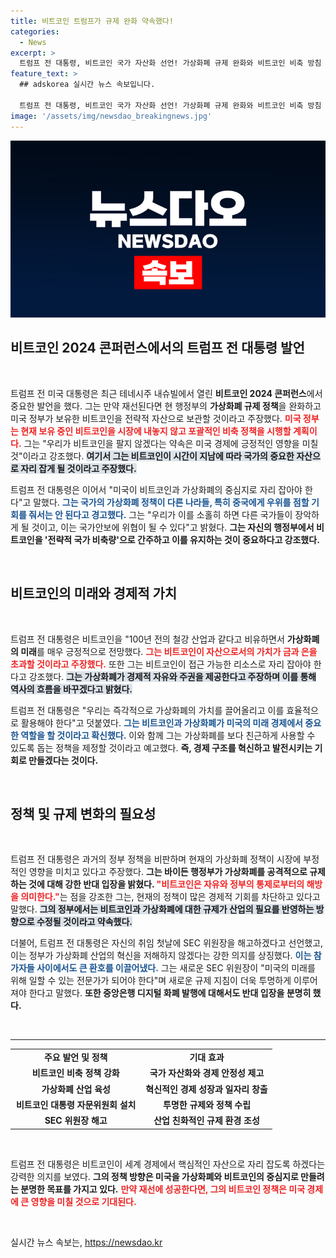 ```yaml
---
title: 비트코인 트럼프가 규제 완화 약속했다!
categories:
  - News
excerpt: >
  트럼프 전 대통령, 비트코인 국가 자산화 선언! 가상화폐 규제 완화와 비트코인 비축 방침 강조, 중국의 장악 우려는 불러일으켜. BI트코인 대통령 되겠다!
feature_text: >
  ## adskorea 실시간 뉴스 속보입니다.

  트럼프 전 대통령, 비트코인 국가 자산화 선언! 가상화폐 규제 완화와 비트코인 비축 방침 강조, 중국의 장악 우려는 불러일으켜. BI트코인 대통령 되겠다!
image: '/assets/img/newsdao_breakingnews.jpg'
---
```


<p><img src="/assets/img/newsdao_breakingnews.jpg" alt="adskorea 속보" /></p>

<h2 data-ke-size="size26">비트코인 2024 콘퍼런스에서의 트럼프 전 대통령 발언</h2>

<p data-ke-size="size16">&nbsp;</p>

<p>트럼프 전 미국 대통령은 최근 테네시주 내슈빌에서 열린 <b>비트코인 2024 콘퍼런스</b>에서 중요한 발언을 했다. 그는 만약 재선된다면 현 행정부의 <b>가상화폐 규제 정책</b>을 완화하고 미국 정부가 보유한 비트코인을 전략적 자산으로 보관할 것이라고 주장했다. <b><span style="color: #ee2323;">미국 정부는 현재 보유 중인 비트코인을 시장에 내놓지 않고 포괄적인 비축 정책을 시행할 계획이다.</span></b> 그는 "우리가 비트코인을 팔지 않겠다는 약속은 미국 경제에 긍정적인 영향을 미칠 것"이라고 강조했다. <b><span style="background-color: #21538527;">여기서 그는 비트코인이 시간이 지남에 따라 국가의 중요한 자산으로 자리 잡게 될 것이라고 주장했다.</span></b></p>

<p>트럼프 전 대통령은 이어서 "미국이 비트코인과 가상화폐의 중심지로 자리 잡아야 한다"고 말했다. <b><span style="color: #1a5490;">그는 국가의 가상화폐 정책이 다른 나라들, 특히 중국에게 우위를 점할 기회를 줘서는 안 된다고 경고했다.</span></b> 그는 "우리가 이를 소홀히 하면 다른 국가들이 장악하게 될 것이고, 이는 국가안보에 위협이 될 수 있다"고 밝혔다. <b>그는 자신의 행정부에서 비트코인을 '전략적 국가 비축량'으로 간주하고 이를 유지하는 것이 중요하다고 강조했다.</b></p>

<p data-ke-size="size16">&nbsp;</p>

<h2 data-ke-size="size26">비트코인의 미래와 경제적 가치</h2>

<p data-ke-size="size16">&nbsp;</p>

<p>트럼프 전 대통령은 비트코인을 "100년 전의 철강 산업과 같다고 비유하면서 <b>가상화폐의 미래</b>를 매우 긍정적으로 전망했다. <b><span style="color: #ee2323;">그는 비트코인이 자산으로서의 가치가 금과 은을 초과할 것이라고 주장했다.</span></b> 또한 그는 비트코인이 접근 가능한 리소스로 자리 잡아야 한다고 강조했다. <b><span style="background-color: #21538527;">그는 가상화폐가 경제적 자유와 주권을 제공한다고 주장하며 이를 통해 역사의 흐름을 바꾸겠다고 밝혔다.</span></b></p>

<p>트럼프 전 대통령은 "우리는 즉각적으로 가상화폐의 가치를 끌어올리고 이를 효율적으로 활용해야 한다"고 덧붙였다. <b><span style="color: #1a5490;">그는 비트코인과 가상화폐가 미국의 미래 경제에서 중요한 역할을 할 것이라고 확신했다.</span></b> 이와 함께 그는 가상화폐를 보다 친근하게 사용할 수 있도록 돕는 정책을 제정할 것이라고 예고했다. <b>즉, 경제 구조를 혁신하고 발전시키는 기회로 만들겠다는 것이다.</b></p>

<p data-ke-size="size16">&nbsp;</p>

<h2 data-ke-size="size26">정책 및 규제 변화의 필요성</h2>

<p data-ke-size="size16">&nbsp;</p>

<p>트럼프 전 대통령은 과거의 정부 정책을 비판하며 현재의 가상화폐 정책이 시장에 부정적인 영향을 미치고 있다고 주장했다. <b>그는 바이든 행정부가 가상화폐를 공격적으로 규제하는 것에 대해 강한 반대 입장을 밝혔다. </b> <b><span style="color: #ee2323;">"비트코인은 자유와 정부의 통제로부터의 해방을 의미한다."</span></b>는 점을 강조한 그는, 현재의 정책이 많은 경제적 기회를 차단하고 있다고 말했다. <b><span style="background-color: #21538527;">그의 정부에서는 비트코인과 가상화폐에 대한 규제가 산업의 필요를 반영하는 방향으로 수정될 것이라고 약속했다.</span></b></p>

<p>더불어, 트럼프 전 대통령은 자신의 취임 첫날에 SEC 위원장을 해고하겠다고 선언했고, 이는 정부가 가상화폐 산업의 혁신을 저해하지 않겠다는 강한 의지를 상징했다. <b><span style="color: #1a5490;">이는 참가자들 사이에서도 큰 환호를 이끌어냈다.</span></b> 그는 새로운 SEC 위원장이 "미국의 미래를 위해 일할 수 있는 전문가가 되어야 한다"며 새로운 규제 지침이 더욱 투명하게 이루어져야 한다고 말했다. <b>또한 중앙은행 디지털 화폐 발행에 대해서도 반대 입장을 분명히 했다.</b></p>

<p data-ke-size="size16">&nbsp;</p>

<hr>

<table style="width: 100%; border-collapse: collapse;">
<tr>
<td style="width: 50%; text-align: center; height: 17px;"><b>주요 발언 및 정책</b></td>
<td style="width: 50%; text-align: center; height: 17px;"><b>기대 효과</b></td>
</tr>
<tr>
<td style="text-align: center; height: 17px;"><b>비트코인 비축 정책 강화</b></td>
<td style="text-align: center; height: 17px;"><b>국가 자산화와 경제 안정성 제고</b></td>
</tr>
<tr>
<td style="text-align: center; height: 17px;"><b>가상화폐 산업 육성</b></td>
<td style="text-align: center; height: 17px;"><b>혁신적인 경제 성장과 일자리 창출</b></td>
</tr>
<tr>
<td style="text-align: center; height: 17px;"><b>비트코인 대통령 자문위원회 설치</b></td>
<td style="text-align: center; height: 17px;"><b>투명한 규제와 정책 수립</b></td>
</tr>
<tr>
<td style="text-align: center; height: 17px;"><b>SEC 위원장 해고</b></td>
<td style="text-align: center; height: 17px;"><b>산업 친화적인 규제 환경 조성</b></td>
</tr>
</table>

<p data-ke-size="size16">&nbsp;</p>

<p>트럼프 전 대통령은 비트코인이 세계 경제에서 핵심적인 자산으로 자리 잡도록 하겠다는 강력한 의지를 보였다. <b>그의 정책 방향은 미국을 가상화폐와 비트코인의 중심지로 만들려는 분명한 목표를 가지고 있다.</b> <b><span style="color: #ee2323;">만약 재선에 성공한다면, 그의 비트코인 정책은 미국 경제에 큰 영향을 미칠 것으로 기대된다.</span></b> </p>

<p data-ke-size="size16">&nbsp;</p>
실시간 뉴스 속보는, <a href="https://newsdao.kr" rel="dofollow">https://newsdao.kr</a>


